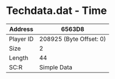 
#  Techdata.dat - Time
Address   | 6563D8
----------|-------------
Player ID | 208925 (Byte Offset: 0)
Size 	  | 2
Length 	  | 44
SC:R      | Simple Data



